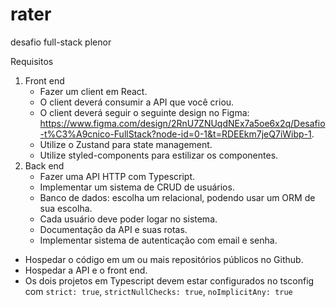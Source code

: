 # rater
desafio full-stack plenor


Requisitos
1. Front end
    - Fazer um client em React.
    - O client deverá consumir a API que você criou.
    - O client deverá seguir o seguinte design no Figma: <https://www.figma.com/design/2RnU7ZNUqdNEx7a5oe6x2q/Desafio-t%C3%A9cnico-FullStack?node-id=0-1&t=RDEEkm7jeQ7iWibp-1>.
    - Utilize o Zustand para state management.
    - Utilize styled-components para estilizar os componentes.
2. Back end
    - Fazer uma API HTTP com Typescript.
    - Implementar um sistema de CRUD de usuários.
    - Banco de dados: escolha um relacional, podendo usar um ORM de sua escolha.
    - Cada usuário deve poder logar no sistema.
    - Documentação da API e suas rotas.
    - Implementar sistema de autenticação com email e senha.
- Hospedar o código em um ou mais repositórios públicos no Github.
- Hospedar a API e o front end.
- Os dois projetos em Typescript devem estar configurados no tsconfig com `strict: true`, `strictNullChecks: true`, `noImplicitAny: true`
